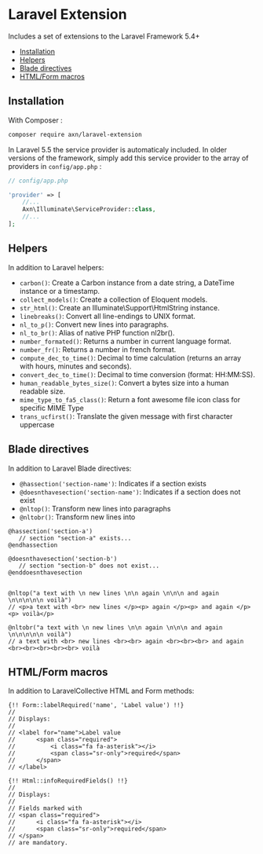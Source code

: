 Laravel Extension
=================

Includes a set of extensions to the Laravel Framework 5.4+

* [Installation](#installation)
* [Helpers](#helpers)
* [Blade directives](#blade-directives)
* [HTML/Form macros](#htmlform-macros)

Installation
------------

With Composer :

```sh
composer require axn/laravel-extension
```

In Laravel 5.5 the service provider is automaticaly included.
In older versions of the framework, simply add this service provider to the array
of providers in `config/app.php` :

```php
// config/app.php

'provider' => [
    //...
    Axn\Illuminate\ServiceProvider::class,
    //...
];
```

Helpers
-------

In addition to Laravel helpers:

- `carbon()`: Create a Carbon instance from a date string, a DateTime instance or a timestamp.
- `collect_models()`: Create a collection of Eloquent models.
- `str_html()`: Create an Illuminate\Support\HtmlString instance.
- `linebreaks()`: Convert all line-endings to UNIX format.
- `nl_to_p()`: Convert new lines into paragraphs.
- `nl_to_br()`: Alias of native PHP function nl2br().
- `number_formated()`: Returns a number in current language format.
- `number_fr()`: Returns a number in french format.
- `compute_dec_to_time()`: Decimal to time calculation (returns an array with hours, minutes and seconds).
- `convert_dec_to_time()`: Decimal to time conversion (format: HH:MM:SS).
- `human_readable_bytes_size()`: Convert a bytes size into a human readable size.
- `mime_type_to_fa5_class()`: Return a font awesome file icon class for specific MIME Type
- `trans_ucfirst()`: Translate the given message with first character uppercase


Blade directives
----------------

In addition to Laravel Blade directives:

- `@hassection('section-name')`: Indicates if a section exists
- `@doesnthavesection('section-name')`: Indicates if a section does not exist
- `@nltop()`: Transform new lines into paragraphs
- `@nltobr()`: Transform new lines into <br>

```blade
@hassection('section-a')
   // section "section-a" exists...
@endhassection

@doesnthavesection('section-b')
   // section "section-b" does not exist...
@enddoesnthavesection


@nltop("a text with \n new lines \n\n again \n\n\n and again \n\n\n\n\n voilà")
// <p>a text with <br> new lines </p><p> again </p><p> and again </p><p> voilà</p>

@nltobr("a text with \n new lines \n\n again \n\n\n and again \n\n\n\n\n voilà")
// a text with <br> new lines <br><br> again <br><br><br> and again <br><br><br><br><br> voilà

```

HTML/Form macros
----------------

In addition to LaravelCollective HTML and Form methods:

```blade
{!! Form::labelRequired('name', 'Label value') !!}
//
// Displays:
//
// <label for="name">Label value
//      <span class="required">
//          <i class="fa fa-asterisk"></i>
//          <span class="sr-only">required</span>
//      </span>
// </label>

{!! Html::infoRequiredFields() !!}
//
// Displays:
//
// Fields marked with
// <span class="required">
//      <i class="fa fa-asterisk"></i>
//      <span class="sr-only">required</span>
// </span>
// are mandatory.
```
